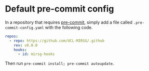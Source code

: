 # Default pre-commit config

In a repository that requires [pre-commit](https://pre-commit.com), simply add
a file called `.pre-commit-config.yaml` with the following code.

```yaml
repos:
  - repo: https://github.com/UCL-MIRSG/.github
    rev: v0.0.0
    hooks:
      - id: mirsg-hooks
```

Then run `pre-commit install; pre-commit autoupdate`.
